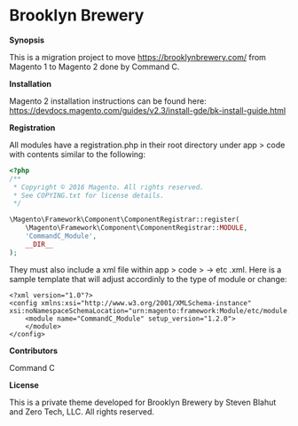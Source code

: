 # Brooklyn Brewery


<b>Synopsis</b>

This is a migration project to move https://brooklynbrewery.com/ from Magento 1 to Magento 2 done by Command C.


<b>Installation</b>

Magento 2 installation instructions can be found here: https://devdocs.magento.com/guides/v2.3/install-gde/bk-install-guide.html

<b>Registration</b>

All modules have a registration.php in their root directory under app > code with contents similar to the following:

```php
<?php
/**
 * Copyright © 2016 Magento. All rights reserved.
 * See COPYING.txt for license details.
 */

\Magento\Framework\Component\ComponentRegistrar::register(
    \Magento\Framework\Component\ComponentRegistrar::MODULE,
    'CommandC_Module',
    __DIR__
);
```
They must also include a xml file within app > code > <module name> -> etc <module name>.xml. Here is a sample template that will adjust accordinly to the type of module or change:

```
<?xml version="1.0"?>
<config xmlns:xsi="http://www.w3.org/2001/XMLSchema-instance" xsi:noNamespaceSchemaLocation="urn:magento:framework:Module/etc/module.xsd">
    <module name="CommandC_Module" setup_version="1.2.0">
    </module>
</config>
```

<b>Contributors</b>

Command C

<b>License</b>

This is a private theme developed for Brooklyn Brewery by Steven Blahut and Zero Tech, LLC. All rights reserved.
